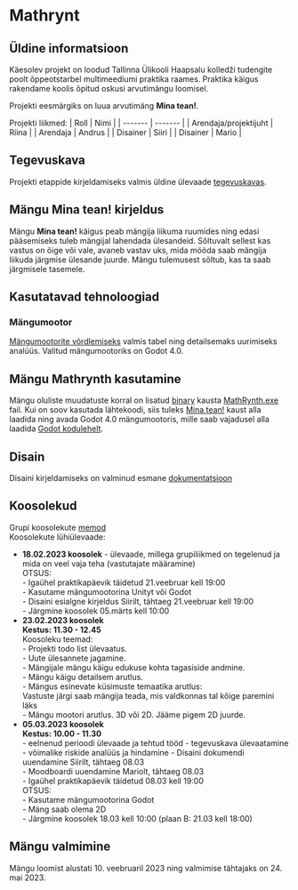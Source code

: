 # Mathrynt
## Üldine informatsioon
Käesolev projekt on loodud Tallinna Ülikooli Haapsalu kolledži tudengite poolt õppeotstarbel multimeediumi praktika raames. Praktika käigus rakendame koolis õpitud oskusi arvutimängu loomisel.

Projekti eesmärgiks on luua arvutimäng **Mina tean!**. 

Projekti liikmed:
| Roll | Nimi |
| ------- | ------- |
| Arendaja/projektijuht | Riina |
| Arendaja | Andrus | 
| Disainer | Siiri | 
| Disainer | Mario |

## Tegevuskava
Projekti etappide kirjeldamiseks valmis üldine ülevaade [tegevuskavas](https://github.com/tluhk/rif21-MM-praktika-3/blob/master/docs/Tegevuskava.md).
 
## Mängu Mina tean! kirjeldus
Mängu **Mina tean!** käigus peab mängija liikuma ruumides ning edasi pääsemiseks tuleb mängijal lahendada ülesandeid. Sõltuvalt sellest kas vastus on õige või vale, avaneb vastav uks, mida mööda saab mängija liikuda järgmise ülesande juurde. Mängu tulemusest sõltub, kas ta saab järgmisele tasemele. 

## Kasutatavad tehnoloogiad
### Mängumootor
[Mängumootorite võrdlemiseks](https://github.com/tluhk/rif21-MM-praktika-3/blob/master/docs/Mangumootorid.md) valmis tabel ning detailsemaks uurimiseks analüüs. Valitud mängumootoriks on Godot 4.0. 

## Mängu Mathrynth kasutamine
Mängu oluliste muudatuste korral on lisatud [binary](https://github.com/tluhk/rif21-MM-praktika-3/blob/master/MathRynth/binary) kausta [MathRynth.exe](https://github.com/tluhk/rif21-MM-praktika-3/blob/master/MathRynth/binaryMathRynth.exe) fail. 
Kui on soov kasutada lähtekoodi, siis tuleks [Mina tean!](https://github.com/tluhk/rif21-MM-praktika-3/blob/master/MathRynth/) kaust alla laadida ning avada Godot 4.0 mängumootoris, mille saab vajadusel alla laadida [Godot kodulehelt](https://godotengine.org/).

## Disain
Disaini kirjeldamiseks on valminud esmane [dokumentatsioon](https://github.com/tluhk/rif21-MM-praktika-3/blob/master/docs/DisainiPlaan.md)

## Koosolekud
Grupi koosolekute [memod](https://github.com/tluhk/rif21-MM-praktika-3/blob/master/docs/Koosolekud.md)<br>
Koosolekute lühiülevaade:
<ul>
  <li><strong>18.02.2023 koosolek</strong> - ülevaade, millega grupiliikmed on tegelenud ja mida on veel vaja teha (vastutajate määramine) <br>
  OTSUS:<br> 
  - Igaühel praktikapäevik täidetud 21.veebruar kell 19:00<br> 
  - Kasutame mängumootorina Unityt või Godot<br>
  - Disaini esialgne kirjeldus Siirilt, tähtaeg 21.veebruar kell 19:00 <br>
  - Järgmine koosolek 05.märts kell 10:00<br>
  </li>
  <li>
   <strong>23.02.2023 koosolek</strong><br>
   <strong>Kestus: 11.30 - 12.45</strong> <br>
   Koosoleku teemad:<br>
   - Projekti todo list ülevaatus. <br>
   - Uute ülesannete jagamine. <br>
   - Mängijale mängu käigu edukuse kohta tagasiside andmine. <br>
   - Mängu käigu detailsem arutlus. <br>
   - Mängus esinevate küsimuste temaatika arutlus:<br>
    Vastuste järgi saab mängija teada, mis valdkonnas tal kõige paremini läks <br>
   - Mängu mootori arutlus. 3D või 2D. Jääme pigem 2D juurde.<br>
  </li>
  <li>
  <strong>05.03.2023 koosolek</strong> <br>
  <strong>Kestus: 10.00 - 11.30</strong> <br>
  - eelnenud perioodi ülevaade ja tehtud tööd
  - tegevuskava ülevaatamine
  - võimalike riskide analüüs ja hindamine
  - Disaini dokumendi uuendamine Siirilt, tähtaeg 08.03 <br>
  - Moodboardi uuendamine Mariolt, tähtaeg 08.03 <br>
  - Igaühel praktikapäevik täidetud 08.03 kell 19:00<br> 
  OTSUS:<br> 
  - Kasutame mängumootorina Godot<br>
  - Mäng saab olema 2D<br>
  - Järgmine koosolek 18.03 kell 10:00 (plaan B: 21.03 kell 18:00)<br>
  </li>
</ul>

## Mängu valmimine
Mängu loomist alustati 10. veebruaril 2023 ning valmimise tähtajaks on 24. mai 2023. 
